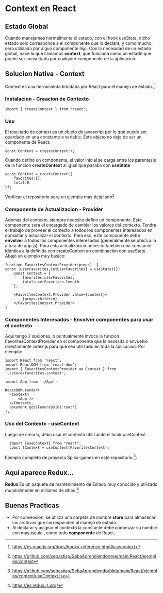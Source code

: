 # Context en React

## Estado Global
Cuando manejamos normalmente el estado, con el hook useState, dicho estado solo corresponde a el componente que lo declara, y como mucho, sera utilizado por algun componente hijo.
Con la necesidad de un estado global, nace lo que llamamos **context**, que funciona como un estado que puede ser consultado por cualquier componente de la aplicacion.


## Solucion Nativa - Context
Context es una herramienta brindada por React para el manejo de estado.[^useContext]

### Instalacion - Creacion de Contexto
~~~ 
import { createContext } from "react";
~~~ 
### Uso
El resultado de context es un objeto de javascript por lo que puede ser guardado en una constante o variable. Este objeto no deja de ser un componente de React.
~~~ 
const Context = createContext();
~~~ 
Cuando defino un componente, el valor inicial se carga entre los parentesis de la funcion **createContext** al igual que pasaba con **useState**
~~~ 
const Context = createContext({
    favorites:[],
    total:0
});
~~~ 

Verificar el repositorio para un ejemplo mas detallado[^create]

### Componente de Actualizacion - Provider
Ademas del contexto, siempre necesito definir un componente. Este componente sera el encargado de cambiar los valores del contexto. Tendra el trabajo de proveer el contexto a todos los componentes interesados en 
consultar y actualizar el contexto. Para eso, este componente debe **envolver** a todos los componentes interesados (generalmente se ubica a la altura de app.js). 
Para esta actualizacion necesito tambien una constante identica a la definida con createContext en combinacion con useState. Abajo un ejemplo muy basico:
~~~ 
function FavoritesContextProvider(props)  {
const [userFavorites,setUserFavorites] = useState([])
    const context = {
        favorites:userFavorites,
        total:userFavorites.length
    };

    <FavoritesContext.Provider value={context}>
        {props.children}
    </FavoritesContext.Provider>
}
~~~ 


### Componentes Interesados - Envolver componentes para usar el contexto
Aqui tengo 2 opciones, o puntualmente invoco la funcion FavoritesContextProvider en el componente que la necesita o envuelvo directamente index.js para que sea utilizado en toda la aplicacion. Por ejemplo:
~~~ 
import React from 'react';
import ReactDOM from 'react-dom';
import { FavoritesContextProvider as Context } from './store/favorites-context';

import App from './App';

ReactDOM.render(
  <Context>
      <App />
  </Context>,
  document.getElementById('root')
);
~~~ 

### Uso del Contexto - useContext
Luego de crearlo, debo usar el contexto utilizando el hook useContext
~~~ 
  import {useContext} from "react";
  const fContext = useContext(FavoritesContext);
~~~ 
Ejemplo completo de proyecto Spika-games en este repositorio.[^use]:
## Aqui aparece Redux...
**Redux** Es un paquete de mantenimiento de Estado muy conocido y utilizado mundialmente en millones de sitios.[^redux]

## Buenas Practicas
 * Por convension, se utiliza una carpeta de nombre **store** para almacenar los archivos que corresponden al manejo de estado.
 * Al declarar y asignar el contexto la constante debe comenzar su nombre con mayuscula , como todo **componente** de React.
[^redux]:https://es.redux.js.org/
[^useContext]:https://es.reactjs.org/docs/hooks-reference.html#usecontext
[^use]:https://github.com/sebastiap/SebaAprendiendo/blob/main/React/ejemplos/context/useContext.jsx
[^create]:https://github.com/sebastiap/SebaAprendiendo/tree/main/React/ejemplos/context

